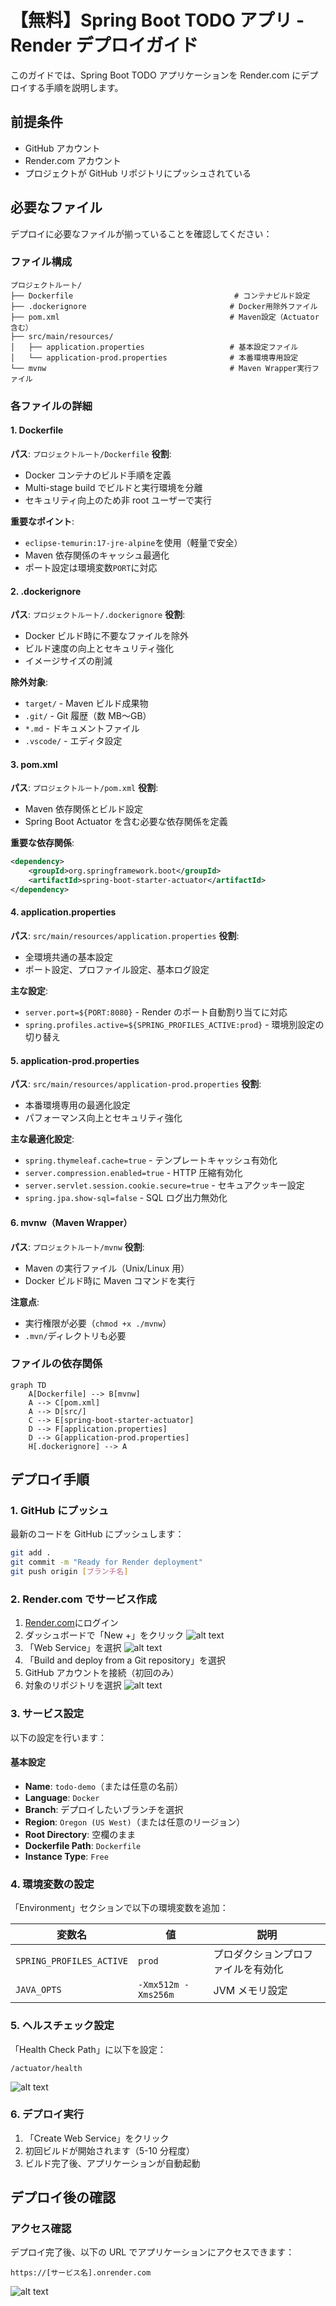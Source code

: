 # 【無料】Spring Boot TODO アプリ - Render デプロイガイド

このガイドでは、Spring Boot TODO アプリケーションを Render.com にデプロイする手順を説明します。

## 前提条件

- GitHub アカウント
- Render.com アカウント
- プロジェクトが GitHub リポジトリにプッシュされている

## 必要なファイル

デプロイに必要なファイルが揃っていることを確認してください：

### ファイル構成

```
プロジェクトルート/
├── Dockerfile                                    # コンテナビルド設定
├── .dockerignore                                # Docker用除外ファイル
├── pom.xml                                      # Maven設定（Actuator含む）
├── src/main/resources/
│   ├── application.properties                   # 基本設定ファイル
│   └── application-prod.properties              # 本番環境専用設定
└── mvnw                                         # Maven Wrapper実行ファイル
```

### 各ファイルの詳細

#### 1. Dockerfile

**パス**: `プロジェクトルート/Dockerfile`
**役割**:

- Docker コンテナのビルド手順を定義
- Multi-stage build でビルドと実行環境を分離
- セキュリティ向上のため非 root ユーザーで実行

**重要なポイント**:

- `eclipse-temurin:17-jre-alpine`を使用（軽量で安全）
- Maven 依存関係のキャッシュ最適化
- ポート設定は環境変数`PORT`に対応

#### 2. .dockerignore

**パス**: `プロジェクトルート/.dockerignore`
**役割**:

- Docker ビルド時に不要なファイルを除外
- ビルド速度の向上とセキュリティ強化
- イメージサイズの削減

**除外対象**:

- `target/` - Maven ビルド成果物
- `.git/` - Git 履歴（数 MB〜GB）
- `*.md` - ドキュメントファイル
- `.vscode/` - エディタ設定

#### 3. pom.xml

**パス**: `プロジェクトルート/pom.xml`
**役割**:

- Maven 依存関係とビルド設定
- Spring Boot Actuator を含む必要な依存関係を定義

**重要な依存関係**:

```xml
<dependency>
    <groupId>org.springframework.boot</groupId>
    <artifactId>spring-boot-starter-actuator</artifactId>
</dependency>
```

#### 4. application.properties

**パス**: `src/main/resources/application.properties`
**役割**:

- 全環境共通の基本設定
- ポート設定、プロファイル設定、基本ログ設定

**主な設定**:

- `server.port=${PORT:8080}` - Render のポート自動割り当てに対応
- `spring.profiles.active=${SPRING_PROFILES_ACTIVE:prod}` - 環境別設定の切り替え

#### 5. application-prod.properties

**パス**: `src/main/resources/application-prod.properties`
**役割**:

- 本番環境専用の最適化設定
- パフォーマンス向上とセキュリティ強化

**主な最適化設定**:

- `spring.thymeleaf.cache=true` - テンプレートキャッシュ有効化
- `server.compression.enabled=true` - HTTP 圧縮有効化
- `server.servlet.session.cookie.secure=true` - セキュアクッキー設定
- `spring.jpa.show-sql=false` - SQL ログ出力無効化

#### 6. mvnw（Maven Wrapper）

**パス**: `プロジェクトルート/mvnw`
**役割**:

- Maven の実行ファイル（Unix/Linux 用）
- Docker ビルド時に Maven コマンドを実行

**注意点**:

- 実行権限が必要（`chmod +x ./mvnw`）
- `.mvn/`ディレクトリも必要

### ファイルの依存関係

```mermaid
graph TD
    A[Dockerfile] --> B[mvnw]
    A --> C[pom.xml]
    A --> D[src/]
    C --> E[spring-boot-starter-actuator]
    D --> F[application.properties]
    D --> G[application-prod.properties]
    H[.dockerignore] --> A
```

## デプロイ手順

### 1. GitHub にプッシュ

最新のコードを GitHub にプッシュします：

```bash
git add .
git commit -m "Ready for Render deployment"
git push origin [ブランチ名]
```

### 2. Render.com でサービス作成

1. [Render.com](https://render.com)にログイン
2. ダッシュボードで「New +」をクリック
   ![alt text](image-1.png)
3. 「Web Service」を選択
   ![alt text](image-2.png)
4. 「Build and deploy from a Git repository」を選択
5. GitHub アカウントを接続（初回のみ）
6. 対象のリポジトリを選択
   ![alt text](image-3.png)

### 3. サービス設定

以下の設定を行います：

#### 基本設定

- **Name**: `todo-demo`（または任意の名前）
- **Language**: `Docker`
- **Branch**: デプロイしたいブランチを選択
- **Region**: `Oregon (US West)`（または任意のリージョン）
- **Root Directory**: 空欄のまま
- **Dockerfile Path**: `Dockerfile`
- **Instance Type**: `Free`

### 4. 環境変数の設定

「Environment」セクションで以下の環境変数を追加：

| 変数名                   | 値                  | 説明                               |
| ------------------------ | ------------------- | ---------------------------------- |
| `SPRING_PROFILES_ACTIVE` | `prod`              | プロダクションプロファイルを有効化 |
| `JAVA_OPTS`              | `-Xmx512m -Xms256m` | JVM メモリ設定                     |

### 5. ヘルスチェック設定

「Health Check Path」に以下を設定：

```
/actuator/health
```

![alt text](<FireShot Capture 019 - Render Dashboard - [dashboard.render.com].png>)

### 6. デプロイ実行

1. 「Create Web Service」をクリック
2. 初回ビルドが開始されます（5-10 分程度）
3. ビルド完了後、アプリケーションが自動起動

## デプロイ後の確認

### アクセス確認

デプロイ完了後、以下の URL でアプリケーションにアクセスできます：

```
https://[サービス名].onrender.com
```

![alt text](image-4.png)
